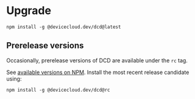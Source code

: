 # Upgrade

```
npm install -g @devicecloud.dev/dcd@latest
```

## Prerelease versions

Occasionally, prerelease versions of DCD are available under the `rc` tag.

See [available versions on NPM](https://www.npmjs.com/package/@devicecloud.dev/dcd?activeTab=versions). Install the most recent release candidate using:

```
npm install -g @devicecloud.dev/dcd@rc
```
